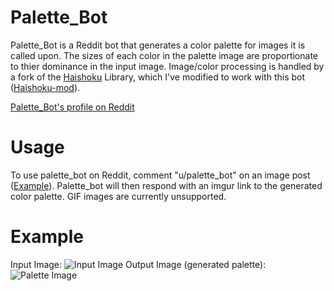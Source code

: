 
# Palette_Bot
Palette_Bot is a Reddit bot that generates a color palette for images it is called upon. The sizes of each color in the palette image are proportionate to thier dominance in the input image. Image/color processing is handled by a fork of the [Haishoku](https://www.github.com/LanceGin/Haishoku) Library, which I've modified to work with this bot ([Haishoku-mod](https://github.com/JoshuaScript/haishoku-mod)).

[Palette_Bot's profile on Reddit](https://www.reddit.com/u/Palette_Bot)
# Usage
To use palette_bot on Reddit, comment "u/palette_bot" on an image post ([Example](https://www.reddit.com/r/pics/comments/8gc84d/in_vermont_it_snowed_yesterday_and_today_it/dyak506/?context=3)). Palette_bot will then respond with an imgur link to the generated color palette.  GIF images are currently unsupported.
# Example
Input Image:
![Input Image](https://i.redd.it/25liq6fbj5zz.jpg)
Output Image (generated palette):
![Palette Image](https://i.imgur.com/g1vlvnP.jpg)

